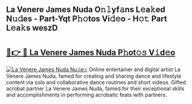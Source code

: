 ## La Venere James Nuda O𝚗𝚕yf𝚊ns L𝚎a𝚔ed N𝚞𝚍es - Part-Yqt P𝚑𝚘tos Vi𝚍𝚎o - H𝚘𝚝 Part L𝚎a𝚔s weszD

# <h2><a href="http://kfdnzxi.oniu.top/?m=La+Venere+James+Nuda">🔗👉 🔴 La Venere James Nuda P𝚑ot𝚘𝚜 V𝚒d𝚎o</a></h2>

[![La Venere James Nuda Nu𝚍e𝚜](https://i.imgur.com/0qMVB7G.gif)](http://kfdnzxi.oniu.top/?m=La+Venere+James+Nuda)
Online entertainer and digital artist La Venere James Nuda, famed for creating and sharing dance and lifestyle content via solo and collaborative dance routines and short videos. Gifted acrobat partner La Venere James Nuda, famed for their exceptional skills and accomplishments in performing acrobatic feats with partners.  
